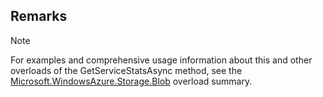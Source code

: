 ## Remarks  
  
> [!NOTE]
>  For examples and comprehensive usage information about this and other overloads of the GetServiceStatsAsync method, see the [Microsoft.WindowsAzure.Storage.Blob](assetId:///N:Microsoft.WindowsAzure.Storage.Blob?qualifyHint=False&autoUpgrade=True) overload summary.